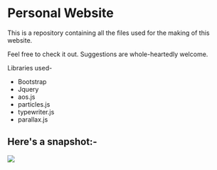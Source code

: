 # Personal Website

This is a repository containing all the files used for the making of this website.

Feel free to check it out. Suggestions are whole-heartedly welcome.

Libraries used-
 -  Bootstrap
 -  Jquery
 -  aos.js
 -  particles.js
 -  typewriter.js
 -  parallax.js
 
 ## Here's a snapshot:-
 ![](images/ss.png)
